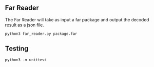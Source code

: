 ## Far Reader
The Far Reader will take as input a far package and output the decoded result as a json file.
```
python3 far_reader.py package.far
```

## Testing
```
python3 -m unittest
```
